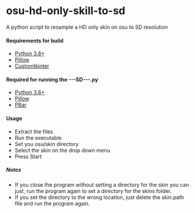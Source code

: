 # osu-hd-only-skill-to-sd
A python script to resample a HD only skin on osu to SD resolution

#### Requirements for build
- [Python 3.8+](https://www.python.org/downloads/)
- [Pillow](https://pillow.readthedocs.io/en/stable/)
- [Customtkinter](https://github.com/TomSchimansky/CustomTkinter)


#### Required for running the ---SD---.py
- [Python 3.8+](https://www.python.org/downloads/)
- [Pillow](https://pillow.readthedocs.io/en/stable/)
- [PBar](https://github.com/niltonvolpato/python-progressbar)

#### Usage
- Extract the files
- Run the executable
- Set you osu/skin directory
- Select the skin on the drop down menu
- Press Start

##### Notes

- If you close the program without setting a directory for the skin you can just, run the program again to set a directory for the skins folder.
- If you set the directory to the wrong location, just delete the skin.path file and run the program again.
